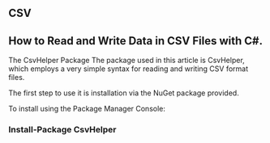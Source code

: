 ## CSV
## How to Read and Write Data in CSV Files with C#.

  The CsvHelper Package
  The package used in this article is CsvHelper, which employs a very simple syntax for reading and writing CSV format files.

The first step to use it is installation via the NuGet package provided.

To install using the Package Manager Console:

### Install-Package CsvHelper
